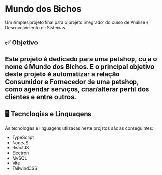 # Mundo dos Bichos

Um simples projeto final para o projeto integrador do curso de Análise e Desenvolvimento de Sistemas.

## ✅ Objetivo
Este projeto é dedicado para uma petshop, cuja o nome é Mundo dos Bichos. E o principal objetivo deste projeto é
automatizar a relação Consumidor e Fornecedor de uma petshop, como agendar serviços, criar/alterar perfil dos clientes e entre outros.
---

## 🖥️ Tecnologias e Linguagens
As tecnologias e linguagens utlizadas neste projetos são as conseguintes: 
 - TypeScript
 - NodeJS
 - ReactJS
 - Electron
 - MySQL
 - Vite
 - TailwindCSS